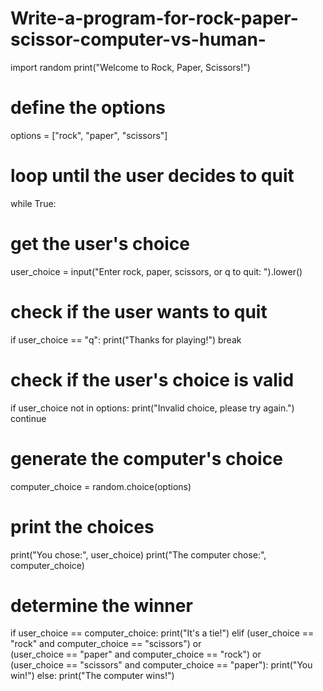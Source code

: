 # Write-a-program-for-rock-paper-scissor-computer-vs-human-
import random
print("Welcome to Rock, Paper, Scissors!")
# define the options
options = ["rock", "paper", "scissors"]
# loop until the user decides to quit
while True:
 # get the user's choice
 user_choice = input("Enter rock, paper, scissors, or q to quit: 
").lower()
 
 # check if the user wants to quit
 if user_choice == "q":
 print("Thanks for playing!")
 break
 
 # check if the user's choice is valid
 if user_choice not in options:
 print("Invalid choice, please try again.")
 continue
 
 # generate the computer's choice
 computer_choice = random.choice(options)
 
 # print the choices
 print("You chose:", user_choice)
 print("The computer chose:", computer_choice)
 
 # determine the winner
 if user_choice == computer_choice:
 print("It's a tie!")
 elif (user_choice == "rock" and computer_choice == "scissors") 
or \
 (user_choice == "paper" and computer_choice == "rock") or 
\
 (user_choice == "scissors" and computer_choice == 
"paper"):
 print("You win!")
 else:
 print("The computer wins!")
